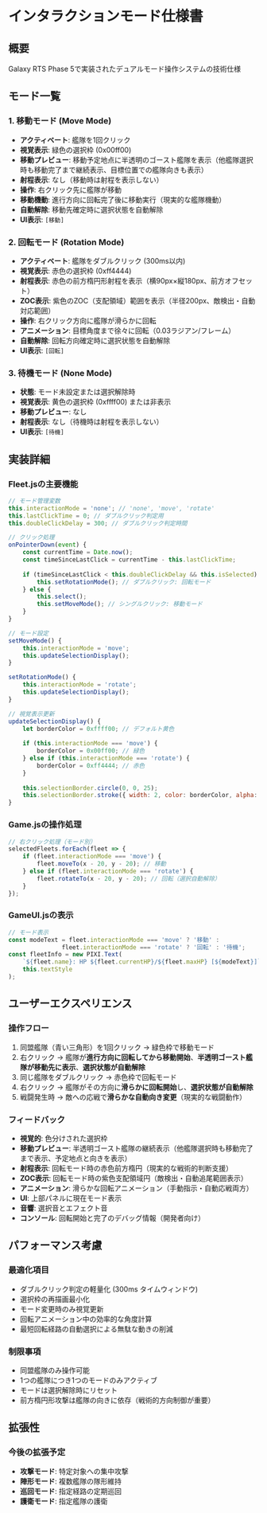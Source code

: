 # インタラクションモード仕様書

## 概要
Galaxy RTS Phase 5で実装されたデュアルモード操作システムの技術仕様

## モード一覧

### 1. 移動モード (Move Mode)
- **アクティベート**: 艦隊を1回クリック
- **視覚表示**: 緑色の選択枠 (0x00ff00)
- **移動プレビュー**: 移動予定地点に半透明のゴースト艦隊を表示（他艦隊選択時も移動完了まで継続表示、目標位置での艦隊向きも表示）
- **射程表示**: なし（移動時は射程を表示しない）
- **操作**: 右クリック先に艦隊が移動
- **移動機動**: 進行方向に回転完了後に移動実行（現実的な艦隊機動）
- **自動解除**: 移動先確定時に選択状態を自動解除
- **UI表示**: `[移動]`

### 2. 回転モード (Rotation Mode)  
- **アクティベート**: 艦隊をダブルクリック (300ms以内)
- **視覚表示**: 赤色の選択枠 (0xff4444)
- **射程表示**: 赤色の前方楕円形射程を表示（横90px×縦180px、前方オフセット）
- **ZOC表示**: 紫色のZOC（支配領域）範囲を表示（半径200px、敵検出・自動対応範囲）
- **操作**: 右クリック方向に艦隊が滑らかに回転
- **アニメーション**: 目標角度まで徐々に回転（0.03ラジアン/フレーム）
- **自動解除**: 回転方向確定時に選択状態を自動解除
- **UI表示**: `[回転]`

### 3. 待機モード (None Mode)
- **状態**: モード未設定または選択解除時
- **視覚表示**: 黄色の選択枠 (0xffff00) または非表示
- **移動プレビュー**: なし
- **射程表示**: なし（待機時は射程を表示しない）
- **UI表示**: `[待機]`

## 実装詳細

### Fleet.jsの主要機能

```javascript
// モード管理変数
this.interactionMode = 'none'; // 'none', 'move', 'rotate'
this.lastClickTime = 0; // ダブルクリック判定用
this.doubleClickDelay = 300; // ダブルクリック判定時間

// クリック処理
onPointerDown(event) {
    const currentTime = Date.now();
    const timeSinceLastClick = currentTime - this.lastClickTime;
    
    if (timeSinceLastClick < this.doubleClickDelay && this.isSelected) {
        this.setRotationMode(); // ダブルクリック: 回転モード
    } else {
        this.select();
        this.setMoveMode(); // シングルクリック: 移動モード
    }
}

// モード設定
setMoveMode() {
    this.interactionMode = 'move';
    this.updateSelectionDisplay();
}

setRotationMode() {
    this.interactionMode = 'rotate'; 
    this.updateSelectionDisplay();
}

// 視覚表示更新
updateSelectionDisplay() {
    let borderColor = 0xffff00; // デフォルト黄色
    
    if (this.interactionMode === 'move') {
        borderColor = 0x00ff00; // 緑色
    } else if (this.interactionMode === 'rotate') {
        borderColor = 0xff4444; // 赤色
    }
    
    this.selectionBorder.circle(0, 0, 25);
    this.selectionBorder.stroke({ width: 2, color: borderColor, alpha: 0.8 });
}
```

### Game.jsの操作処理

```javascript
// 右クリック処理（モード別）
selectedFleets.forEach(fleet => {
    if (fleet.interactionMode === 'move') {
        fleet.moveTo(x - 20, y - 20); // 移動
    } else if (fleet.interactionMode === 'rotate') {
        fleet.rotateTo(x - 20, y - 20); // 回転（選択自動解除）
    }
});
```

### GameUI.jsの表示

```javascript
// モード表示
const modeText = fleet.interactionMode === 'move' ? '移動' : 
               fleet.interactionMode === 'rotate' ? '回転' : '待機';
const fleetInfo = new PIXI.Text(
    `${fleet.name}: HP ${fleet.currentHP}/${fleet.maxHP} [${modeText}]`,
    this.textStyle
);
```

## ユーザーエクスペリエンス

### 操作フロー
1. 同盟艦隊（青い三角形）を1回クリック → 緑色枠で移動モード
2. 右クリック → 艦隊が**進行方向に回転してから移動開始**、**半透明ゴースト艦隊が移動先に表示**、**選択状態が自動解除**
3. 同じ艦隊をダブルクリック → 赤色枠で回転モード
4. 右クリック → 艦隊がその方向に**滑らかに回転開始**し、**選択状態が自動解除**
5. 戦闘発生時 → 敵への応戦で**滑らかな自動向き変更**（現実的な戦闘動作）

### フィードバック
- **視覚的**: 色分けされた選択枠
- **移動プレビュー**: 半透明ゴースト艦隊の継続表示（他艦隊選択時も移動完了まで表示、予定地点と向きを表示）
- **射程表示**: 回転モード時の赤色前方楕円（現実的な戦術的判断支援）
- **ZOC表示**: 回転モード時の紫色支配領域円（敵検出・自動追尾範囲表示）
- **アニメーション**: 滑らかな回転アニメーション（手動指示・自動応戦両方）
- **UI**: 上部パネルに現在モード表示
- **音響**: 選択音とエフェクト音
- **コンソール**: 回転開始と完了のデバッグ情報（開発者向け）

## パフォーマンス考慮

### 最適化項目
- ダブルクリック判定の軽量化 (300ms タイムウィンドウ)
- 選択枠の再描画最小化
- モード変更時のみ視覚更新
- 回転アニメーション中の効率的な角度計算
- 最短回転経路の自動選択による無駄な動きの削減

### 制限事項
- 同盟艦隊のみ操作可能
- 1つの艦隊につき1つのモードのみアクティブ
- モードは選択解除時にリセット
- 前方楕円形攻撃は艦隊の向きに依存（戦術的方向制御が重要）

## 拡張性

### 今後の拡張予定
- **攻撃モード**: 特定対象への集中攻撃
- **陣形モード**: 複数艦隊の隊形維持
- **巡回モード**: 指定経路の定期巡回
- **護衛モード**: 指定艦隊の護衛